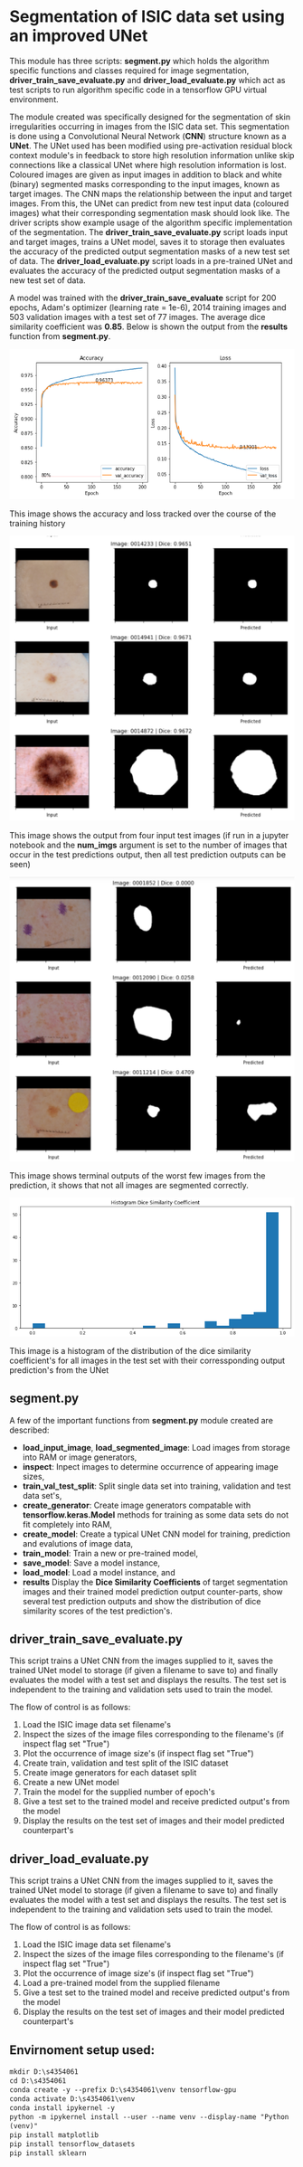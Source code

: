 # Segmentation of ISIC data set using an improved UNet
This module has three scripts: **segment.py** which holds the 
algorithm specific functions and classes  required for image 
segmentation, **driver_train_save_evaluate.py** and 
**driver_load_evaluate.py** which act as test scripts 
to run algorithm specific code in a tensorflow GPU 
virtual environment.

The module created was specifically designed for the segmentation 
of skin irregularities occurring in images from the ISIC data set. 
This segmentation is done using a Convolutional Neural Network 
(**CNN**) structure known as a **UNet**. The UNet used has been 
modified using pre-activation residual block context module's in 
feedback to store high resolution information unlike skip connections
 like a classical UNet where high resolution information is lost.
Coloured images are given as input images in addition to black and white
(binary) segmented masks corresponding to the input images, known as target
images. The CNN maps the relationship between the input and target images.
From this, the UNet can predict from new test input data (coloured images) 
what their corresponding segmentation mask should look like. The driver scripts 
show example usage of the algorithm specific implementation of the 
segmentation. The **driver_train_save_evaluate.py** script loads 
input and target images, trains a UNet model, saves it to storage then 
evaluates the accuracy of the predicted output segmentation masks of a 
new test set of data. The **driver_load_evaluate.py** script loads in a 
pre-trained UNet and evaluates the accuracy of the predicted output 
segmentation masks of a new test set of data. 

A model was trained with the **driver_train_save_evaluate** script for 200
epochs, Adam's optimizer (learning rate = 1e-6), 2014 training images and 
503 validation images with a test set of 77 images. The average dice 
similarity coefficient was **0.85**. Below is shown the output from 
the **results** function from **segment.py**. 

![training_image](./training.PNG)

This image shows the accuracy and loss tracked over the course of the training
history


![training_image](./good_predictions.PNG)

This image shows the output from four input test images (if run in 
a jupyter notebook and the **num_imgs** argument is set to the number of images 
that occur in the test predictions output, then all test prediction outputs can
be seen)

![training_image](./bad_predictions.PNG)

This image shows terminal outputs of the worst few images from the prediction,
it shows that not all images are segmented correctly.

![training_image](./histogram.PNG)

This image is a histogram of the distribution of the dice similarity
coefficient's for all images in the test set with their corressponding
output prediction's from the UNet


## segment.py
A few of the important functions from **segment.py** 
module created are described:
* **load_input_image**, **load_segmented_image**: Load images 
from storage into RAM or image generators,
* **inspect**: Inpect images to determine occurrence of appearing 
image sizes,
* **train_val_test_split**: Split single data set into training, 
validation and test data set's,
* **create_generator**: Create image generators compatable with 
**tensorflow.keras.Model** methods for training as some 
data sets do not fit completely into RAM,
* **create_model**: Create a typical UNet CNN model for training, prediction
 and evalutions of image data, 
* **train_model**: Train a new or pre-trained model, 
* **save_model**: Save a model instance,
* **load_model**: Load a model instance, and
* **results** Display the **Dice Similarity Coefficients** of target
 segmentation images and their trained model prediction 
 output counter-parts, show several test prediction outputs and show
 the distribution of dice similarity scores of the test prediction's. 
 
## driver_train_save_evaluate.py
This script trains a UNet CNN from the images supplied to it, 
saves the trained UNet model to storage (if given a filename 
to save to) and finally evaluates the model with a test set 
and displays the results. The test set is independent to the 
training and validation sets used to train
the model.

The flow of control is as follows:
1. Load the ISIC image data set filename's
2. Inspect the sizes of the image files corresponding to the 
filename's (if inspect flag set "True")
3. Plot the occurrence of image size's (if inspect flag 
set "True")
4. Create train, validation and test split of the ISIC dataset
5. Create image generators for each dataset split
6. Create a new UNet model
7. Train the model for the supplied number of epoch's
8. Give a test set to the trained model and receive predicted output's
from the model
9. Display the results on the test set of images and their model 
predicted counterpart's

## driver_load_evaluate.py
This script trains a UNet CNN from the images supplied to it, 
saves the trained UNet model to storage (if given a filename 
to save to) and finally evaluates the model with a test set 
and displays the results. The test set is independent to the 
training and validation sets used to train
the model.

The flow of control is as follows:
1. Load the ISIC image data set filename's
2. Inspect the sizes of the image files corresponding to the 
filename's (if inspect flag set "True")
3. Plot the occurrence of image size's (if inspect flag 
set "True")
4. Load a pre-trained model from the supplied filename
5. Give a test set to the trained model and receive predicted output's
from the model
6. Display the results on the test set of images and their model 
predicted counterpart's

## Envirnoment setup used:
```console
mkdir D:\s4354061
cd D:\s4354061
conda create -y --prefix D:\s4354061\venv tensorflow-gpu
conda activate D:\s4354061\venv
conda install ipykernel -y
python -m ipykernel install --user --name venv --display-name "Python (venv)"
pip install matplotlib
pip install tensorflow_datasets
pip install sklearn
```
 
